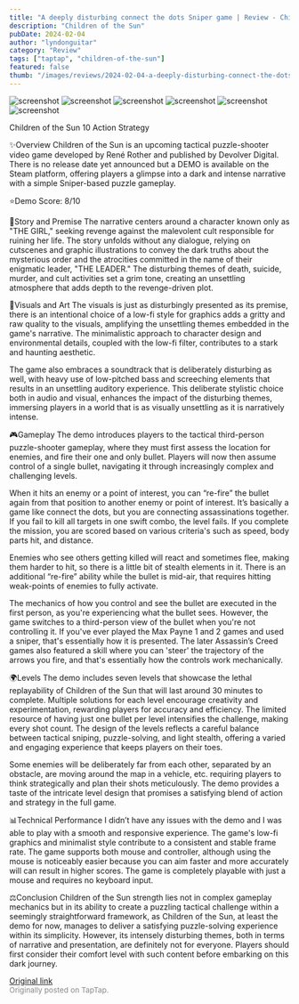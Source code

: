 ```yaml
---
title: "A deeply disturbing connect the dots Sniper game | Review - Children of the Sun Demo"
description: "Children of the Sun"
pubDate: 2024-02-04
author: "lyndonguitar"
category: "Review"
tags: ["taptap", "children-of-the-sun"]
featured: false
thumb: "/images/reviews/2024-02-04-a-deeply-disturbing-connect-the-dots-sniper-game--review---children-of-the-sun-demo-0.avif"
---
```


<div class="gallery">
  <img src="/images/reviews/2024-02-04-a-deeply-disturbing-connect-the-dots-sniper-game--review---children-of-the-sun-demo-0.avif" alt="screenshot" />
  <img src="/images/reviews/2024-02-04-a-deeply-disturbing-connect-the-dots-sniper-game--review---children-of-the-sun-demo-1.avif" alt="screenshot" />
  <img src="/images/reviews/2024-02-04-a-deeply-disturbing-connect-the-dots-sniper-game--review---children-of-the-sun-demo-2.avif" alt="screenshot" />
  <img src="/images/reviews/2024-02-04-a-deeply-disturbing-connect-the-dots-sniper-game--review---children-of-the-sun-demo-3.avif" alt="screenshot" />
  <img src="/images/reviews/2024-02-04-a-deeply-disturbing-connect-the-dots-sniper-game--review---children-of-the-sun-demo-4.avif" alt="screenshot" />
  <img src="/images/reviews/2024-02-04-a-deeply-disturbing-connect-the-dots-sniper-game--review---children-of-the-sun-demo-5.avif" alt="screenshot" />
</div>

Children of the Sun
10
Action
Strategy

✨Overview
Children of the Sun is an upcoming tactical puzzle-shooter video game developed by René Rother and published by Devolver Digital. There is no release date yet announced but a DEMO is available on the Steam platform, offering players a glimpse into a dark and intense narrative with a simple Sniper-based puzzle gameplay.

⭐️Demo Score: 8/10

📖Story and Premise
The narrative centers around a character known only as "THE GIRL," seeking revenge against the malevolent cult responsible for ruining her life. The story unfolds without any dialogue, relying on cutscenes and graphic illustrations to convey the dark truths about the mysterious order and the atrocities committed in the name of their enigmatic leader, "THE LEADER." The disturbing themes of death, suicide, murder, and cult activities set a grim tone, creating an unsettling atmosphere that adds depth to the revenge-driven plot.

🎨Visuals and Art
The visuals is just as disturbingly presented as its premise, there is an intentional choice of a low-fi style for graphics adds a gritty and raw quality to the visuals, amplifying the unsettling themes embedded in the game's narrative. The minimalistic approach to character design and environmental details, coupled with the low-fi filter, contributes to a stark and haunting aesthetic.

The game also embraces a soundtrack that is deliberately disturbing as well, with heavy use of  low-pitched bass and screeching elements that results in an unsettling auditory experience. This deliberate stylistic choice both in audio and visual, enhances the impact of the disturbing themes, immersing players in a world that is as visually unsettling as it is narratively intense.

🎮Gameplay
The demo introduces players to the tactical third-person puzzle-shooter gameplay, where they must first assess the location for enemies, and fire their one and only bullet. Players will now then assume control of a single bullet, navigating it through increasingly complex and challenging levels.

When it hits an enemy or a point of interest, you can “re-fire” the bullet again from that position to another enemy or point of interest. It’s basically a game like connect the dots, but you are connecting assassinations together. If you fail to kill all targets in one swift combo, the level fails. If you complete the mission, you are scored based on various criteria's such as speed, body parts hit, and distance.

Enemies who see others getting killed will react and sometimes flee, making them harder to hit, so there is a little bit of stealth elements in it. There is an additional “re-fire” ability while the bullet is mid-air, that requires hitting weak-points of enemies to fully activate.

The mechanics of how you control and see the bullet are executed in the first person, as you're experiencing what the bullet sees. However, the game switches to a third-person view of the bullet when you're not controlling it. If you've ever played the Max Payne 1 and 2 games and used a sniper, that's essentially how it is presented. The later Assassin’s Creed games also featured a skill where you can 'steer' the trajectory of the arrows you fire, and that's essentially how the controls work mechanically.

🌍Levels
The demo includes seven levels that showcase the lethal replayability of Children of the Sun that will last around 30 minutes to complete. Multiple solutions for each level encourage creativity and experimentation, rewarding players for accuracy and efficiency. The limited resource of having just one bullet per level intensifies the challenge, making every shot count. The design of the levels reflects a careful balance between tactical sniping, puzzle-solving, and light stealth, offering a varied and engaging experience that keeps players on their toes.

Some enemies will be deliberately far from each other, separated by an obstacle, are moving around the map in a vehicle, etc. requiring players to think strategically and plan their shots meticulously. The demo provides a taste of the intricate level design that promises a satisfying blend of action and strategy in the full game.

📊Technical Performance
I didn’t have any issues with the demo and I was able to play with a smooth and responsive experience. The game's low-fi graphics and minimalist style contribute to a consistent and stable frame rate. The game supports both mouse and controller, although using the mouse is noticeably easier because you can aim faster and more accurately will can result in higher scores. The game is completely playable with just a mouse and requires no keyboard input.

⚖️Conclusion
Children of the Sun strength lies not in complex gameplay mechanics but in its ability to create a puzzling tactical challenge within a seemingly straightforward framework, as Children of the Sun, at least the demo for now, manages to deliver a satisfying puzzle-solving experience within its simplicity. However, its intensely disturbing themes, both in terms of narrative and presentation, are definitely not for everyone. Players should first consider their comfort level with such content before embarking on this dark journey.

[Original link](https://www.taptap.io/post/6958563)<br><span style="font-size: 0.95em; color: #888;">Originally posted on TapTap.</span>
